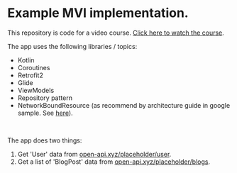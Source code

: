 <h1>Example MVI implementation.</h1>
<p>This repository is code for a video course. <a href="https://codingwithmitch.com/courses/model-view-intent-mvi-architecture/" target="_blank">Click here to watch the course</a>.</p>
<p>The app uses the following libraries / topics:</p>
<ul>
	<li>Kotlin</li>
	<li>Coroutines</li>
	<li>Retrofit2</li>
	<li>Glide</li>
	<li>ViewModels</li>
	<li>Repository pattern</li>
	<li>NetworkBoundResource (as recommend by architecture guide in google sample. See <a href="https://github.com/googlesamples/android-architecture-components/blob/master/GithubBrowserSample/app/src/main/java/com/android/example/github/repository/NetworkBoundResource.kt" target="_blank">here</a>).</li>
</ul>
<br>
<p>The app does two things:</p>
<ol>
	<li>Get 'User' data from <a href="https://open-api.xyz/placeholder/user" target="_blank">open-api.xyz/placeholder/user</a>.</li>
	<li>Get a list of 'BlogPost' data from <a href="https://open-api.xyz/placeholder/blogs" target="_blank">open-api.xyz/placeholder/blogs</a>.</li>
</ol>
<br>
<p></p>
